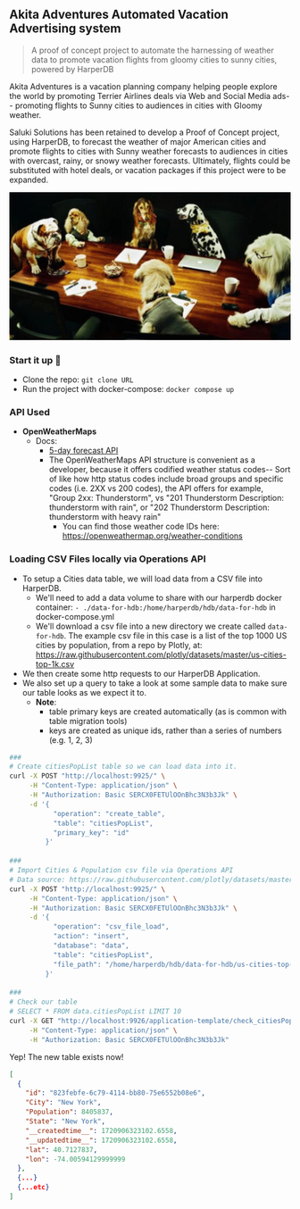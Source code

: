 ## Akita Adventures Automated Vacation Advertising system

> A proof of concept project to automate the harnessing of weather data to promote vacation flights from gloomy cities to sunny cities, powered by HarperDB

Akita Adventures is a vacation planning company helping people explore the world by promoting Terrier Airlines deals via Web and Social Media ads-- promoting flights to Sunny cities to audiences in cities with Gloomy weather.

Saluki Solutions has been retained to develop a Proof of Concept project, using HarperDB, to forecast the weather of major American cities and promote flights to cities with Sunny weather forecasts to audiences in cities with overcast, rainy, or snowy weather forecasts. Ultimately, flights could be substituted with hotel deals, or vacation packages if this project were to be expanded.

![alt "Saluki Solutions"](./docs/saluki-solutions.jpg "Saluki Solutions")

### Start it up 🚀

- Clone the repo: `git clone URL`
- Run the project with docker-compose: `docker compose up`

### API Used

- **OpenWeatherMaps**
  - Docs:
    - [5-day forecast API](https://openweathermap.org/forecast5)
    - The OpenWeatherMaps API structure is convenient as a developer, because it offers codified weather status codes-- Sort of like how http status codes include broad groups and specific codes (i.e. 2XX vs 200 codes), the API offers for example, "Group 2xx: Thunderstorm", vs "201 Thunderstorm Description: thunderstorm with rain", or "202 Thunderstorm Description: thunderstorm with heavy rain"
      - You can find those weather code IDs here: https://openweathermap.org/weather-conditions

### Loading CSV Files locally via Operations API

- To setup a Cities data table, we will load data from a CSV file into HarperDB.
  - We'll need to add a data volume to share with our harperdb docker container: `- ./data-for-hdb:/home/harperdb/hdb/data-for-hdb` in docker-compose.yml
  - We'll download a csv file into a new directory we create called `data-for-hdb`. The example csv file in this case is a list of the top 1000 US cities by population, from a repo by Plotly, at: https://raw.githubusercontent.com/plotly/datasets/master/us-cities-top-1k.csv
- We then create some http requests to our HarperDB Application.
- We also set up a query to take a look at some sample data to make sure our table looks as we expect it to.
  - **Note**:
    - table primary keys are created automatically (as is common with table migration tools)
    - keys are created as unique ids, rather than a series of numbers (e.g. 1, 2, 3)

```bash
###
# Create citiesPopList table so we can load data into it.
curl -X POST "http://localhost:9925/" \
     -H "Content-Type: application/json" \
     -H "Authorization: Basic SERCX0FETUlOOnBhc3N3b3Jk" \
     -d '{
           "operation": "create_table",
           "table": "citiesPopList",
           "primary_key": "id"
         }'

###
# Import Cities & Population csv file via Operations API
# Data source: https://raw.githubusercontent.com/plotly/datasets/master/us-cities-top-1k.csv
curl -X POST "http://localhost:9925/" \
     -H "Content-Type: application/json" \
     -H "Authorization: Basic SERCX0FETUlOOnBhc3N3b3Jk" \
     -d '{
           "operation": "csv_file_load",
           "action": "insert",
           "database": "data",
           "table": "citiesPopList",
           "file_path": "/home/harperdb/hdb/data-for-hdb/us-cities-top-1k.csv"
         }'

###
# Check our table
# SELECT * FROM data.citiesPopList LIMIT 10
curl -X GET "http://localhost:9926/application-template/check_citiesPopList" \
     -H "Content-Type: application/json" \
     -H "Authorization: Basic SERCX0FETUlOOnBhc3N3b3Jk"
```

Yep! The new table exists now!

```json
[
  {
    "id": "823febfe-6c79-4114-bb80-75e6552b08e6",
    "City": "New York",
    "Population": 8405837,
    "State": "New York",
    "__createdtime__": 1720906323102.6558,
    "__updatedtime__": 1720906323102.6558,
    "lat": 40.7127837,
    "lon": -74.00594129999999
  },
  {...}
  {...etc}
]
```
